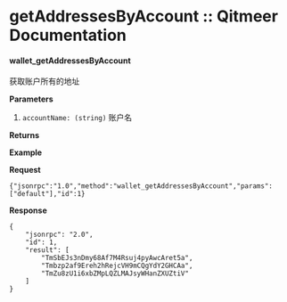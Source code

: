 # getAddressesByAccount :: Qitmeer Documentation

#### wallet\_getAddressesByAccount <a href="#wallet_getaddressesbyaccount" id="wallet_getaddressesbyaccount"></a>

获取账户所有的地址

**Parameters**

1. `accountName: (string)` 账户名

**Returns**

**Example**

**Request**

```
{"jsonrpc":"1.0","method":"wallet_getAddressesByAccount","params":["default"],"id":1}
```

**Response**

```
{
    "jsonrpc": "2.0",
    "id": 1,
    "result": [
        "TmSbEJs3nDmy68Af7M4Rsuj4pyAwcAret5a",
        "Tmbzp2af9Ereh2hRejcVH9mCQgYdY2GHCAa",
        "TmZu8zU1i6xbZMpLQZLMAJsyWHanZXUZtiV"
    ]
}
```
